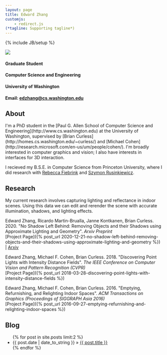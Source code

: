 ```yaml
---
layout: page
title: Edward Zhang
customjs:
    - redirect.js
(*tagline: Supporting tagline*)
---
```

{% include JB/setup %}

<img src="{{ BASE_PATH }}/images/home/edzhang.jpg" class='img-left'/>

#### Graduate Student ####

#### Computer Science and Engineering ####

#### University of Washington ####

#### Email: <edzhang@cs.washington.edu> ####

<h2 style="clear: both"> About </h2>
I'm a PhD student in the [Paul G. Allen School of Computer Science and Engineering](http://www.cs.washington.edu) at the University of Washington,
supervised by [Brian Curless](http://homes.cs.washington.edu/~curless/) and [Michael Cohen](http://research.microsoft.com/en-us/um/people/cohen/).
I'm broadly interested in computer graphics and vision; I also have interests in interfaces for 3D interaction.

I recieved my B.S.E. in Computer Science from Princeton University, where I did research with 
[Rebecca Fiebrink](http://www.cs.princeton.edu/~fiebrink/Rebecca_Fiebrink/welcome.html) and
[Szymon Rusinkiewicz](http://www.cs.princeton.edu/~smr/). 

## Research
My current research involves capturing lighting and reflectance in indoor scenes. Using this data we
can edit and rerender the scene with accurate illumination, shadows, and lighting effects.

Edward Zhang, Ricardo Martin-Brualla, Janne Kontkanen, Brian Curless. 2020. "No Shadow Left Behind: Removing Objects and their Shadows using Approximate Lighting and Geometry". <i>Arxiv Preprint</i><br>
[Project Page]({% post_url 2020-12-21-no-shadow-left-behind-removing-objects-and-their-shadows-using-approximate-lighting-and-geometry %}) | [Arxiv](https://arxiv.org/abs/2012.10565)

Edward Zhang, Michael F. Cohen, Brian Curless. 2018.  "Discovering Point Lights with Intensity Distance Fields". <i>The IEEE Conference on Computer Vision and Pattern Recognition (CVPR)</i><br>
[Project Page]({% post_url 2018-03-28-discovering-point-lights-with-intensity-distance-fields %})

Edward Zhang, Michael F. Cohen, Brian Curless. 2016. "Emptying, Refurnishing, and Relighting Indoor Spaces". <i>ACM Transactions on Graphics (Proceedings of SIGGRAPH Asia 2016)</i> <br>
[Project Page]({% post_url 2016-09-27-emptying-refurnishing-and-relighting-indoor-spaces %})


## Blog
<ul class="posts">
  {% for post in site.posts limit:2 %}
    <li><span>{{ post.date | date_to_string }}</span> &raquo; <a href="{{ BASE_PATH }}{{ post.url }}">{{ post.title }}</a></li>
  {% endfor %}
</ul>


